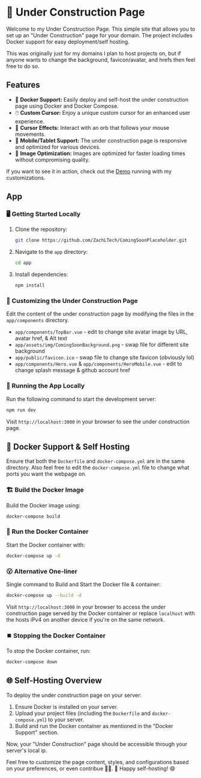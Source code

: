 # 🚧 Under Construction Page

Welcome to my Under Construction Page. This simple site that allows you to set up an "Under Construction" page for your domain. The project includes Docker support for easy deployment/self hosting.

This was originally just for my domains I plan to host projects on, but if anyone wants to change the background, favicon/avatar, and hrefs then feel free to do so.

## Features

- 🐳 **Docker Support:** Easily deploy and self-host the under construction page using Docker and Docker Compose.
- 🖱️ **Custom Cursor:** Enjoy a unique custom cursor for an enhanced user experience.
- 💫 **Cursor Effects:** Interact with an orb that follows your mouse movements.
- 📱 **Mobile/Tablet Support:** The under construction page is responsive and optimized for various devices.
- 🚀 **Image Optimization:** Images are optimized for faster loading times without compromising quality.

If you want to see it in action, check out the [Demo](https://comingsoondemo.zachl.space/) running with my customizations.

## App

### 🖥️ Getting Started Locally

1. Clone the repository:

   ```bash
   git clone https://github.com/ZachLTech/ComingSoonPlaceholder.git
   ```

2. Navigate to the `app` directory:

   ```bash
   cd app
   ```

3. Install dependencies:

   ```bash
   npm install
   ```

### 🎨 Customizing the Under Construction Page

Edit the content of the under construction page by modifying the files in the `app/components` directory.

- `app/components/TopBar.vue` - edit to change site avatar image by URL, avatar href, & Alt text
- `app/assets/img/ComingSoonBackground.png` - swap file for different site background
- `app/public/favicon.ico` - swap file to change site favicon (obviously lol)
- `app/components/Hero.vue` & `app/components/HeroMobile.vue` - edit to change splash message & github account href

### 🏃 Running the App Locally

Run the following command to start the development server:

```bash
npm run dev
```

Visit `http://localhost:3000` in your browser to see the under construction page.

## 🐳 Docker Support & Self Hosting

Ensure that both the `Dockerfile` and `docker-compose.yml` are in the same directory. Also feel free to edit the `docker-compose.yml` file to change what ports you want the webpage on.

### 🏗️ Build the Docker Image

Build the Docker image using:

```bash
docker-compose build
```

### 🚀 Run the Docker Container

Start the Docker container with:

```bash
docker-compose up -d
```

### 😮 Alternative One-liner

Single command to Build and Start the Docker file & container:

```bash
docker-compose up --build -d
```

Visit `http://localhost:3000` in your browser to access the under construction page served by the Docker container or replace `localhost` with the hosts iPv4 on another device if you're on the same network.

### ⏹️ Stopping the Docker Container

To stop the Docker container, run:

```bash
docker-compose down
```

## 🌐 Self-Hosting Overview

To deploy the under construction page on your server:

1. Ensure Docker is installed on your server.
2. Upload your project files (including the `Dockerfile` and `docker-compose.yml`) to your server.
3. Build and run the Docker container as mentioned in the "Docker Support" section.

Now, your "Under Construction" page should be accessible through your server's local ip.


Feel free to customize the page content, styles, and configurations based on your preferences, or even contribue 🤷‍♂️.
🚀 Happy self-hosting! 😄
